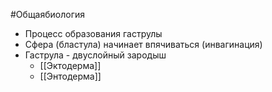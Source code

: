 #Общаябиология 
- Процесс образования гаструлы
- Сфера (бластула) начинает впячиваться (инвагинация)
- Гаструла - двуслойный зародыш
	- [[Эктодерма]]
	- [[Энтодерма]] 